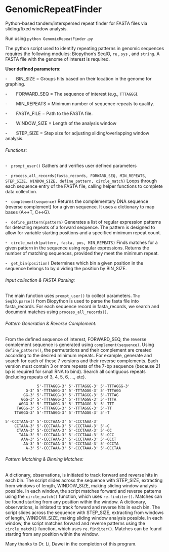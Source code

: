 # GenomicRepeatFinder
Python-based tandem/interspersed repeat finder for FASTA files via sliding/fixed window analysis. 

Run using `python GenomicRepeatFinder.py`

The python script used to identify repeating patterns in genomic sequences requires the following modules:  Biopython’s SeqIO, `re` , `sys` , and `string`. A FASTA file with the genome of interest is required. 

**User defined parameters:**

-       BIN_SIZE = Groups hits based on their location in the genome for graphing.

-       FORWARD_SEQ = The sequence of interest (e.g., `TTTAGGG`).

-       MIN_REPEATS = Minimum number of sequence repeats to qualify. 

-       FASTA_FILE = Path to the FASTA file.

-       WINDOW_SIZE = Length of the analysis window 

-       STEP_SIZE = Step size for adjusting sliding/overlapping window analysis.

###### Functions:
-   `prompt_user()`
	Gathers and verifies user defined parameters

-   `process_all_records(fasta_records, FORWARD_SEQ, MIN_REPEATS, STEP_SIZE, WINDOW_SIZE, define_pattern, circle_match)`
	Loops through each sequence entry of the FASTA file, calling helper functions to complete data collection.

-   `complement(sequence)`
	Returns the complementary DNA sequence (reverse complement) for a given sequence. It uses a dictionary to map bases (A↔T, C↔G).

-   `define_pattern(pattern)`
	Generates a list of regular expression patterns for detecting repeats of a forward sequence. The pattern is designed to allow for variable starting positions and a specified minimum repeat count.

-   `circle_match(pattern, fasta, pos, MIN_REPEATS)`
	Finds matches for a given pattern in the sequence using regular expressions. Returns the number of matching sequences, provided they meet the minimum repeat. 

-   `get_bin(position)`
	Determines which bin a given position in the sequence belongs to by dividing the position by BIN_SIZE.

###### Input collection & FASTA Parsing: 
The main function uses `prompt_user()` to collect parameters. `The SeqIO.parse()` from Biopython is used to parse the fasta file into fasta_records. For each sequence record in fasta_records, we search and document matches using `process_all_records()`. 
###### Pattern Generation & Reverse Complement: 
From the defined sequence of interest, FORWARD_SEQ, the reverse complement sequence is generated using `complement(sequence)`. Using `define_pattern()`, the permutations and their complement are created according to the desired minimum repeats. 
For example, generate and search for each of these 7 versions and their reverse complements. Each version must contain 3 or more repeats of the 7-bp sequence (because 21 bp is required for small RNA to bind). Search all contiguous repeats (including repeats of 3, 4, 5, 6, ..., etc). 

```
              5'-TTTAGGG-3' 5'-TTTAGGG-3' 5'-TTTAGGG-3'
         G-3' 5'-TTTAGGG-3' 5'-TTTAGGG-3' 5'-TTTAGG
        GG-3' 5'-TTTAGGG-3' 5'-TTTAGGG-3' 5'-TTTAG
       GGG-3' 5'-TTTAGGG-3' 5'-TTTAGGG-3' 5'-TTTA
      AGGG-3' 5'-TTTAGGG-3' 5'-TTTAGGG-3' 5'-TTT
     TAGGG-3' 5'-TTTAGGG-3' 5'-TTTAGGG-3' 5'-TT
    TTAGGG-3' 5'-TTTAGGG-3' 5'-TTTAGGG-3' 5'-T

5'-CCCTAAA-3' 5'-CCCTAAA-3' 5'-CCCTAAA-3'
    CCTAAA-3' 5'-CCCTAAA-3' 5'-CCCTAAA-3' 5'-C
     CTAAA-3' 5'-CCCTAAA-3' 5'-CCCTAAA-3' 5'-CC
      TAAA-3' 5'-CCCTAAA-3' 5'-CCCTAAA-3' 5'-CCC
       AAA-3' 5'-CCCTAAA-3' 5'-CCCTAAA-3' 5'-CCCT
        AA-3' 5'-CCCTAAA-3' 5'-CCCTAAA-3' 5'-CCCTA
         A-3' 5'-CCCTAAA-3' 5'-CCCTAAA-3' 5'-CCCTAA
```

###### Pattern Matching & Binning Matches: 
A dictionary, observations, is initiated to track forward and reverse hits in each bin. The script slides across the sequence with STEP_SIZE, extracting from windows of length, WINDOW_SIZE, making sliding window analysis possible. In each window, the script matches forward and reverse patterns using the `circle_match()` function, which uses `re.finditer()`. Matches can be found starting from any position within the window.
A dictionary, observations, is initiated to track forward and reverse hits in each bin. The script slides across the sequence with STEP_SIZE, extracting from windows of length, WINDOW_SIZE, making sliding window analysis possible. In each window, the script matches forward and reverse patterns using the `circle_match()` function, which uses `re.finditer()`. Matches can be found starting from any position within the window.



Many thanks to Dr. Li, Dawei in the completion of this program. 
